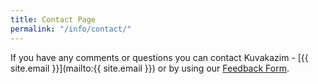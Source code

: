 ```yaml
---
title: Contact Page
permalink: "/info/contact/"
---
```


If you have any comments or questions you can contact Kuvakazim - [{{ site.email }}](mailto:{{ site.email }}) or by using our [Feedback Form](/feedback "Feedback Form").
